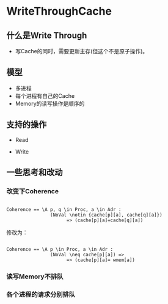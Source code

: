 # WriteThroughCache

## 什么是Write Through

- 写Cache的同时，需要更新主存(但这个不是原子操作)。

## 模型

- 多进程
- 每个进程有自己的Cache
- Memory的读写操作是顺序的



## 支持的操作

- Read

- Write


## 一些思考和改动

### 改变下Coherence



```tla

Coherence == \A p, q \in Proc, a \in Adr : 
                (NoVal \notin {cache[p][a], cache[q][a]})
                      => (cache[p][a]=cache[q][a]) 

```

修改为：

```tla

Coherence == \A p \in Proc, a \in Adr : 
                (NoVal \neq cache[p][a]) =>
                      => (cache[p][a]= wmem[a]) 
```



### 读写Memory不排队



### 各个进程的请求分别排队



